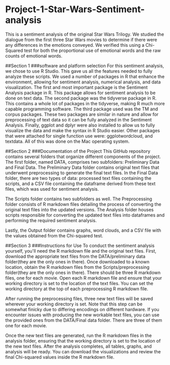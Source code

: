 # Project-1-Star-Wars-Sentiment-analysis

This is a sentiment analysis of the original Star Wars Trilogy. We studied the dialogue from the first three Star Wars movies to determine if there were any differences in the emotions conveyed. We verified this using a Chi-Squared test for both the proportional use of emotional words and the raw counts of emotional words.


##Section 1
###software and platform selection
For this sentiment analysis, we chose to use R Studio. This gave us all the features needed to fully analyze these scripts. We used a number of packages in R that enhance the environment, allowing for sentiment analysis, numerical analysis, and data visualization. The first and most important package is the Sentiment Analysis package in R. This package allows for sentiment analysis to be done on text data. The second package was the tidyverse package in R. This contains a whole lot of packages in the tidyverse, making R much more capable programming software. The third package used was the TM and corpus packages. These two packages are similar in nature and allow for preprocessing of text data so it can be fully analyzed in the Sentiment Analysis. Finally, ggplot and dplyr were also installed to allow us to fully visualize the data and make the syntax in R Studio easier. Other packages that were attached for single function use were: ggplotwordcloud, and textdata. All of this was done on the Mac operating system.


##Section 2
###Documentation of the Project
This GitHub repository contains several folders that organize different components of the project. The first folder, named DATA, comprises two subfolders: Preliminary Data and Final Data. The Preliminary Data folder contains original text files that underwent preprocessing to generate the final text files. In the Final Data folder, there are two types of data: processed text files containing the scripts, and a CSV file containing the dataframe derived from these text files, which was used for sentiment analysis.

The Scripts folder contains two subfolders as well. The Preprocessing folder consists of R markdown files detailing the process of converting the original text files into the updated versions. The Analysis folder houses scripts responsible for converting the updated text files into dataframes and performing the required sentiment analysis.

Lastly, the Output folder contains graphs, word clouds, and a CSV file with the values obtained from the Chi-squared test.


##Section 3
###Instructions for Use
To conduct the sentiment analysis yourself, you'll need the R markdown file and the original text files. First, download the appropriate text files from the DATA/preliminary data folder(they are the only ones in there). Once downloaded to a known location, obtain the R markdown files from the Scripts/preprocessing folder(they are the only ones in there). There should be three R markdown files, one for each movie. Open each R markdown file and ensure that your working directory is set to the location of the text files. You can set the working directory at the top of each preprocessing R markdown file.

After running the preprocessing files, three new text files will be saved wherever your working directory is set. Note that this step can be somewhat finicky due to differing encodings on different hardware. If you encounter issues with producing the new workable text files, you can use the provided ones from the DATA/Final data folder. There are three of them one for each movie.

Once the new text files are generated, run the R markdown files in the analysis folder, ensuring that the working directory is set to the location of the new text files. After the analysis completes, all tables, graphs, and analysis will be ready. You can download the visualizations and review the final Chi-squared values inside the R markdown file.
